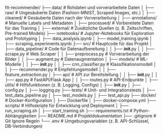 fit-recommender/
├── data/               # Rohdaten und vorverarbeitete Daten
│   ├── raw/            # Ungesäuberte Daten (Fashion-MNIST, Scraped Images, etc.)
│   ├── cleaned/        # Gesäuberte Daten nach der Vorverarbeitung
│   ├── annotations/    # Manuelle Labels und Metadaten
│   ├── processed/      # Vorbereitete Daten für das Training
│   ├── external/       # Zusätzliche Quellen (z. B. Zeitschriften, Pre-trained Models)
├── notebooks/          # Jupyter-Notebooks für Exploration und Prototyping
│   ├── data_analysis.ipynb
│   ├── model_training.ipynb
│   ├── scraping_experiments.ipynb
├── src/                # Hauptcode für das Projekt
│   ├── data_pipeline/  # Code für Datenaufbereitung
│   │   ├── __init__.py
│   │   ├── scrape.py   # Web Scraper
│   │   ├── preprocess.py  # Vorverarbeitung der Bilder
│   │   ├── augment.py  # Datenaugmentation
│   ├── models/         # ML-Modelle
│   │   ├── __init__.py
│   │   ├── cnn_classifier.py  # Klassifikationsmodell
│   │   ├── recommender.py     # Empfehlungsmodell
│   │   ├── feature_extraction.py
│   ├── api/            # API zur Bereitstellung
│   │   ├── __init__.py
│   │   ├── app.py      # FastAPI/Flask App
│   │   ├── routes.py   # API-Endpunkte
│   ├── utils/          # Hilfsfunktionen (z. B. Logging, Configs)
│       ├── __init__.py
│       ├── config.py
│       ├── logging.py
├── tests/              # Unit- und Integrationstests
│   ├── test_data_pipeline.py
│   ├── test_models.py
│   ├── test_api.py
├── docker/             # Docker-Konfiguration
│   ├── Dockerfile
│   ├── docker-compose.yml
├── scripts/            # Hilfsskripte für Entwicklung und Deployment
│   ├── run_scraping.sh
│   ├── start_training.sh
├── requirements.txt    # Python-Abhängigkeiten
├── README.md           # Projektdokumentation
├── .gitignore          # Git Ignore Regeln
└── .env                # Umgebungsvariablen (z. B. API-Schlüssel, DB-Verbindungen)